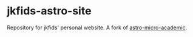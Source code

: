 # jkfids-astro-site

Repository for jkfids' personal website. A fork of [astro-micro-academic](https://github.com/jingwu2121/astro-micro-academic).
